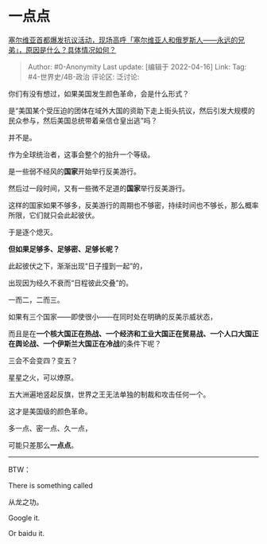# 一点点
[塞尔维亚首都爆发抗议活动，现场高呼「塞尔维亚人和俄罗斯人——永远的兄弟」，原因是什么？具体情况如何？](https://www.zhihu.com/question/528324303/answer/2442897995)

> Author: #0-Anonymity
> Last update: [编辑于 2022-04-16]
> Link:
> Tag: #4-世界史/4B-政治
> 评论区:
> 泛讨论:

你们有没有想过，如果美国发生颜色革命，会是什么形式？

是“美国某个受压迫的团体在域外大国的资助下走上街头抗议，然后引发大规模的民众参与，然后美国总统带着亲信仓皇出逃”吗？

并不是。

作为全球统治者，这事会整个的抬升一个等级。

是一些弱不经风的**国家**开始举行反美游行。

然后过一段时间，又有一些微不足道的**国家**举行反美游行。

这样的国家如果不够多，反美游行的周期也不够密，持续时间也不够长，那么概率所限，它们就只会此起彼伏。

于是逐个熄灭。

**但如果足够多、足够密、足够长呢？**

此起彼伏之下，渐渐出现“日子撞到一起”的，

出现因为经久不衰而“日程彼此交叠”的。

一而二，二而三。

如果有三个国家——即使很小——在同时处在明确的反美示威状态，

而且是在**一个核大国正在热战、一个经济和工业大国正在贸易战、一个人口大国正在舆论战、一个伊斯兰大国正在冷战**的条件下呢？

三会不会变四？变五？

星星之火，可以燎原。

五大洲遍地竖起反旗，世界之王无法单独的制裁和攻击任何一个。

这才是美国级的颜色革命。

多一点、密一点、久一点，

可能只差那么**一点点**。

---

BTW：

There is something called

从龙之功。

Google it.

Or baidu it.
